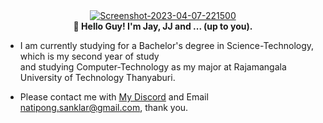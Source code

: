 <div align="center">
<a href="https://ibb.co/xSs6VDZ"><img src="https://i.ibb.co/M2XcFXd/rememberurlie-logo.png" alt="Screenshot-2023-04-07-221500" border="0"></a>
</div>

<div align="center">
<strong>👋 Hello Guy! I'm Jay, JJ and ... (up to you).</strong>
  </div>
  

- I am currently studying for a Bachelor's degree in Science-Technology, which is my second year of study
  <br>and studying Computer-Technology as my major at Rajamangala University of Technology Thanyaburi.
    
- Please contact me with <a href="https://discordapp.com/users/161111988141817857">My Discord</a> and Email <a href="mailto:natipong.sanklar@gmail.com">natipong.sanklar@gmail.com</a>, thank you.
